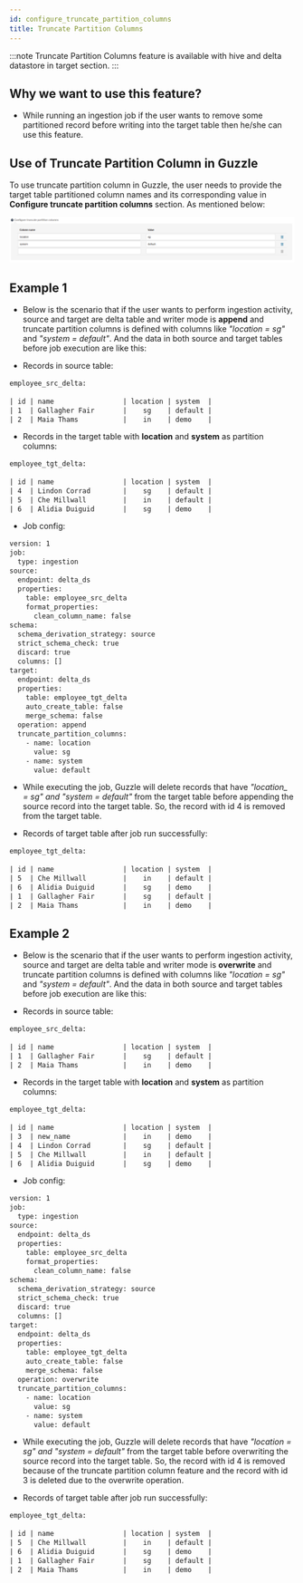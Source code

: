 ```yaml
---
id: configure_truncate_partition_columns
title: Truncate Partition Columns
---
```


:::note
Truncate Partition Columns feature is available with hive and delta datastore in target section.
:::

## Why we want to use this feature?

* While running an ingestion job if the user wants to remove some partitioned record before writing into the target table then he/she can use this feature.

## Use of Truncate Partition Column in Guzzle
To use truncate partition column in Guzzle, the user needs to provide the target table partitioned column names and its corresponding value in **Configure truncate partition columns** section. As mentioned below:

<a href="https://guzzle.justanalytics.com/img/docs/how-to-guides/ingest_data/truncate_partition_columns_1.png" target="_self" >
    <img width="1000" src="/img/docs/how-to-guides/ingest_data/truncate_partition_columns_1.png" />
</a>

## Example 1

* Below is the scenario that if the user wants to perform ingestion activity, source and target are delta table and writer mode is **append** and truncate partition columns is defined with columns like *"location = sg"* and *"system = default"*. And the data in both source and target tables before job execution are like this:

* Records in source table:
```
employee_src_delta:

| id | name                 | location | system  |
| 1  | Gallagher Fair       |    sg    | default |
| 2  | Maia Thams           |    in    | demo    |
```

* Records in the target table with **location** and **system** as partition columns:
```
employee_tgt_delta:

| id | name                 | location | system  |
| 4  | Lindon Corrad        |    sg    | default |
| 5  | Che Millwall         |    in    | default |
| 6  | Alidia Duiguid       |    sg    | demo    |
```
* Job config:

```
version: 1
job:
  type: ingestion
source:
  endpoint: delta_ds
  properties:
    table: employee_src_delta
    format_properties:
      clean_column_name: false
schema:
  schema_derivation_strategy: source
  strict_schema_check: true
  discard: true
  columns: []
target:
  endpoint: delta_ds
  properties:
    table: employee_tgt_delta
    auto_create_table: false
    merge_schema: false
  operation: append
  truncate_partition_columns:
    - name: location
      value: sg
    - name: system
      value: default
```

* While executing the job, Guzzle will delete records that have *"location_ = sg" and "system = default"* from the target table before appending the source record into the target table. So, the record with id 4 is removed from the target table.

* Records of target table after job run successfully:
```
employee_tgt_delta:

| id | name                 | location | system  |
| 5  | Che Millwall         |    in    | default |
| 6  | Alidia Duiguid       |    sg    | demo    |
| 1  | Gallagher Fair       |    sg    | default |
| 2  | Maia Thams           |    in    | demo    |
```
## Example 2

* Below is the scenario that if the user wants to perform ingestion activity, source and target are delta table and writer mode is **overwrite** and truncate partition columns is defined with columns like *"location = sg"* and *"system = default"*. And the data in both source and target tables before job execution are like this:

* Records in source table:
```
employee_src_delta:

| id | name                 | location | system  |
| 1  | Gallagher Fair       |    sg    | default |
| 2  | Maia Thams           |    in    | demo    |
```

* Records in the target table with **location** and **system** as partition columns:
```
employee_tgt_delta:

| id | name                 | location | system  |
| 3  | new_name             |    in    | demo    |
| 4  | Lindon Corrad        |    sg    | default |
| 5  | Che Millwall         |    in    | default |
| 6  | Alidia Duiguid       |    sg    | demo    |
```
* Job config:

```
version: 1
job:
  type: ingestion
source:
  endpoint: delta_ds
  properties:
    table: employee_src_delta
    format_properties:
      clean_column_name: false
schema:
  schema_derivation_strategy: source
  strict_schema_check: true
  discard: true
  columns: []
target:
  endpoint: delta_ds
  properties:
    table: employee_tgt_delta
    auto_create_table: false
    merge_schema: false
  operation: overwrite
  truncate_partition_columns:
    - name: location
      value: sg
    - name: system
      value: default
```

* While executing the job, Guzzle will delete records that have *"location = sg" and "system = default"* from the target table before overwriting the source record into the target table. So, the record with id 4 is removed because of the truncate partition column feature and the record with id 3 is deleted due to the overwrite operation.

* Records of target table after job run successfully:
```
employee_tgt_delta:

| id | name                 | location | system  |
| 5  | Che Millwall         |    in    | default |
| 6  | Alidia Duiguid       |    sg    | demo    |
| 1  | Gallagher Fair       |    sg    | default |
| 2  | Maia Thams           |    in    | demo    |
```